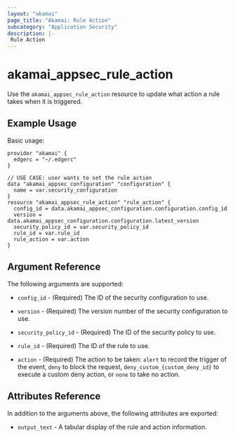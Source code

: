 ```yaml
---
layout: "akamai"
page_title: "Akamai: Rule Action"
subcategory: "Application Security"
description: |-
 Rule Action
---
```


# akamai_appsec_rule_action

Use the `akamai_appsec_rule_action` resource to update what action a rule takes when it is triggered.

## Example Usage

Basic usage:

```hcl
provider "akamai" {
  edgerc = "~/.edgerc"
}

// USE CASE: user wants to set the rule action
data "akamai_appsec_configuration" "configuration" {
  name = var.security_configuration
}
resource "akamai_appsec_rule_action" "rule_action" {
  config_id = data.akamai_appsec_configuration.configuration.config_id
  version = data.akamai_appsec_configuration.configuration.latest_version
  security_policy_id = var.security_policy_id
  rule_id = var.rule_id
  rule_action = var.action
}
```

## Argument Reference

The following arguments are supported:

* `config_id` - (Required) The ID of the security configuration to use.

* `version` - (Required) The version number of the security configuration to use.

* `security_policy_id` - (Required) The ID of the security policy to use.

* `rule_id` - (Required) The ID of the rule to use.

* `action` - (Required) The action to be taken: `alert` to record the trigger of the event, `deny` to block the request, `deny_custom_{custom_deny_id}` to execute a custom deny action, or `none` to take no action.

## Attributes Reference

In addition to the arguments above, the following attributes are exported:

* `output_text` - A tabular display of the rule and action information.

